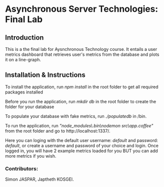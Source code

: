 <h1>Asynchronous Server Technologies: Final Lab</h1>

<h2>Introduction</h2>

<p>This is a the final lab for Aysnchronous Technology course. It entails a user metrics dashboard that retrieves user's metrics from the database and plots it on a line-graph.</p>

<h2>Installation & Instructions</h2>

<p>To install the application, run <em>npm install</em> in the root folder to get all required packages installed</p>
<p>Before you run the application, run <em>mkdir db</em> in the root folder to create the folder for your database</p>
<p>To populate your database with fake metrics, run <em>./populatedb</em> in /bin.</p>
<p>To run the application, run <em>"node_modules\.bin\nodemon src\app.coffee"</em> from the root folder and go to http://localhost:1337/.</p> 
<p>Here you can loging with the default user username: <em>default</em> and password: <em>default</em>, or create a username and password of your choice and login. Once logged in, you will have 2 example metrics loaded for you BUT you can add more metrics if you wish.</p>


<h3>Contributors: </h3><p>Simon JASPAR, Japtheth KOSGEI.</p>

